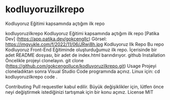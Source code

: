 # kodluyoruzilkrepo
Kodluyoruz Eğitimi kapsamında açtığım ilk repo

kodluyoruzilkrepo
Kodluyoruz Eğitimi kapsamında açtığım ilk repo 
[Patika Dev] (https://app.patika.dev/gokcengllc) 
Görsel: https://imgyukle.com/f/2022/11/06/JRwj8h.jpg
Kodluyoruz Ilk Repo Bu repo Kodluyoruz Front-End Eğitiminde oluşturduğumuz ilk repo. İçerisinde bir adet README dosyası, bir adet de index.html barındırıyor.
github
Installation Öncelikle projeyi clonelayın.
git clone (https://github.com/gokcengolluce/kodluyoruzilkrepo.git) 
Usage Projeyi cloneladıktan sonra Visual Studio Code programında açınız.
Linux için:
cd kodluyoruzilkrepo code . 

Contributing Pull requestler kabul edilir. Büyük değişiklikler için, lütfen önce neyi değiştirmek istediğinizi tartışmak için bir konu açınız.
License 
MIT
